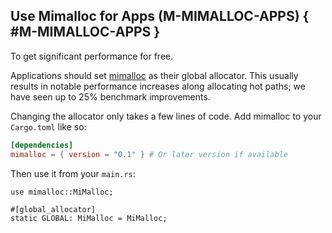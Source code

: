 ﻿<!-- Copyright (c) Microsoft Corporation. Licensed under the MIT license. -->

## Use Mimalloc for Apps (M-MIMALLOC-APPS) { #M-MIMALLOC-APPS }

<why>To get significant performance for free.</why>
<guideline-status><draft/></guideline-status>

Applications should set [mimalloc](https://crates.io/crates/mimalloc) as their global allocator. This usually results in notable performance
increases along allocating hot paths; we have seen up to 25% benchmark improvements.

Changing the allocator only takes a few lines of code. Add mimalloc to your `Cargo.toml` like so:

```toml
[dependencies]
mimalloc = { version = "0.1" } # Or later version if available
```

Then use it from your `main.rs`:

```rust,ignore
use mimalloc::MiMalloc;

#[global_allocator]
static GLOBAL: MiMalloc = MiMalloc;
```
